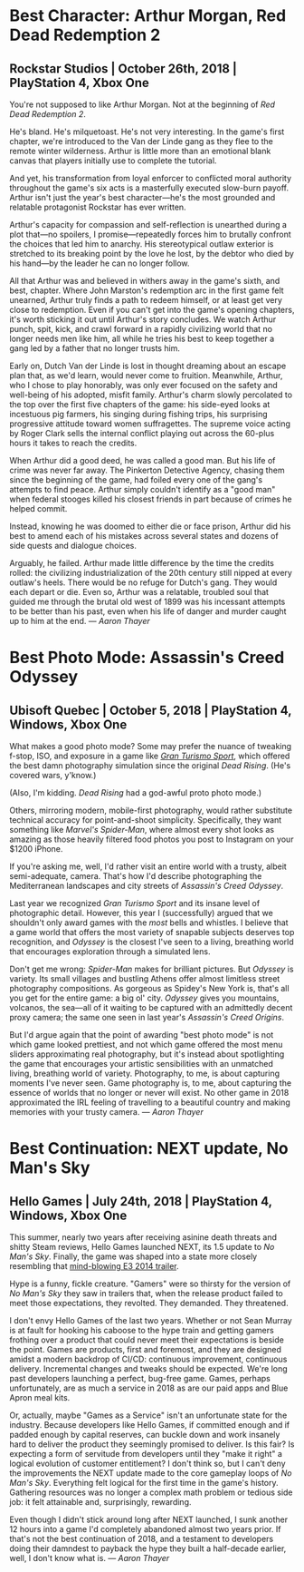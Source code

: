 # Best Character: Arthur Morgan, Red Dead Redemption 2
## Rockstar Studios | October 26th, 2018 | PlayStation 4, Xbox One

You're not supposed to like Arthur Morgan. Not at the beginning of _Red Dead Redemption 2_.

He's bland. He's milquetoast. He's not very interesting. In the game's first chapter, we're introduced to the Van der Linde gang as they flee to the remote winter wilderness. Arthur is little more than an emotional blank canvas that players initially use to complete the tutorial.

And yet, his transformation from loyal enforcer to conflicted moral authority throughout the game's six acts is a masterfully executed slow-burn payoff. Arthur isn't just the year's best character—he's the most grounded and relatable protagonist Rockstar has ever written.

Arthur's capacity for compassion and self-reflection is unearthed during a plot that—no spoilers, I promise—repeatedly forces him to brutally confront the choices that led him to anarchy. His stereotypical outlaw exterior is stretched to its breaking point by the love he lost, by the debtor who died by his hand—by the leader he can no longer follow.

All that Arthur was and believed in withers away in the game's sixth, and best, chapter. Where John Marston's redemption arc in the first game felt unearned, Arthur truly finds a path to redeem himself, or at least get very close to redemption. Even if you can't get into the game's opening chapters, it's worth sticking it out until Arthur's story concludes. We watch Arthur punch, spit, kick, and crawl forward in a rapidly civilizing world that no longer needs men like him, all while he tries his best to keep together a gang led by a father that no longer trusts him.

Early on, Dutch Van der Linde is lost in thought dreaming about an escape plan that, as we'd learn, would never come to fruition. Meanwhile, Arthur, who I chose to play honorably, was only ever focused on the safety and well-being of his adopted, misfit family. Arthur's charm slowly percolated to the top over the first five chapters of the game: his side-eyed looks at incestuous pig farmers, his singing during fishing trips, his surprising progressive attitude toward women suffragettes. The supreme voice acting by Roger Clark sells the internal conflict playing out across the 60-plus hours it takes to reach the credits.

When Arthur did a good deed, he was called a good man. But his life of crime was never far away. The Pinkerton Detective Agency, chasing them since the beginning of the game, had foiled every one of the gang's attempts to find peace. Arthur simply couldn't identify as a "good man" when federal stooges killed his closest friends in part because of crimes he helped commit.

Instead, knowing he was doomed to either die or face prison, Arthur did his best to amend each of his mistakes  across several states and dozens of side quests and dialogue choices.

Arguably, he failed. Arthur made little difference by the time the credits rolled: the civilizing industrialization of the 20th century still nipped at every outlaw's heels. There would be no refuge for Dutch's gang. They would each depart or die. Even so, Arthur was a relatable, troubled soul that guided me through the brutal old west of 1899 was his incessant attempts to be better than his past, even when his life of danger and murder caught up to him at the end. — _Aaron Thayer_

# Best Photo Mode: Assassin's Creed Odyssey
## Ubisoft Quebec | October 5, 2018 | PlayStation 4, Windows, Xbox One

What makes a good photo mode? Some may prefer the nuance of tweaking f-stop, ISO, and exposure in a game like [_Gran Turismo Sport_](https://www.siliconsasquatch.com/blog/2017/12/27/goty-2017-best-photo-mode), which offered the best damn photography simulation since the original _Dead Rising_. (He's covered wars, y'know.)

(Also, I'm kidding. _Dead Rising_ had a god-awful proto photo mode.)

Others, mirroring modern, mobile-first photography, would rather substitute technical accuracy for point-and-shoot simplicity. Specifically, they want something like _Marvel's Spider-Man_, where almost every shot looks as amazing as those heavily filtered food photos you post to Instagram on your $1200 iPhone.

If you're asking me, well, I'd rather visit an entire world with a trusty, albeit semi-adequate, camera. That's how I'd describe photographing the Mediterranean landscapes and city streets of _Assassin's Creed Odyssey_.

Last year we recognized _Gran Turismo Sport_ and its insane level of photographic detail. However, this year I (successfully) argued that we shouldn't only award games with the _most_ bells and whistles. I believe that a game world that offers the most variety of snapable subjects deserves top recognition, and _Odyssey_ is the closest I've seen to a living, breathing world that encourages exploration through a simulated lens.

Don't get me wrong: _Spider-Man_ makes for brilliant pictures. But _Odyssey_ is variety. Its small villages and bustling Athens offer almost limitless street photography compositions. As gorgeous as Spidey's New York is, that's all you get for the entire game: a big ol' city. _Odyssey_ gives you mountains, volcanos, the sea—all of it waiting to be captured with an admittedly decent proxy camera; the same one seen in last year's _Assassin's Creed Origins_.

But I'd argue again that the point of awarding "best photo mode" is not which game looked prettiest, and not which game offered the most menu sliders approximating real photography, but it's instead about spotlighting the game that encourages your artistic sensibilities with an unmatched living, breathing world of variety. Photography, to me, is about capturing moments I've never seen. Game photography is, to me, about capturing the essence of worlds that no longer or never will exist. No other game in 2018 approximated the IRL feeling of travelling to a beautiful country and making memories with your trusty camera. — _Aaron Thayer_

# Best Continuation: NEXT update, No Man's Sky
## Hello Games | July 24th, 2018 | PlayStation 4, Windows, Xbox One

This summer, nearly two years after receiving asinine death threats and shitty Steam reviews, Hello Games launched NEXT, its 1.5 update to _No Man's Sky_. Finally, the game was shaped into a state more closely resembling that [mind-blowing E3 2014 trailer](https://www.youtube.com/watch?v=nLtmEjqzg7M).

Hype is a funny, fickle creature. "Gamers" were so thirsty for the version of _No Man's Sky_ they saw in trailers that, when the release product failed to meet those expectations, they revolted. They demanded. They threatened.

I don't envy Hello Games of the last two years. Whether or not Sean Murray is at fault for hooking his caboose to the hype train and getting gamers frothing over a product that could never meet their expectations is beside the point. Games are products, first and foremost, and they are designed amidst a modern backdrop of CI/CD: continuous improvement, continuous delivery. Incremental changes and tweaks should be expected. We're long past developers launching a perfect, bug-free game. Games, perhaps unfortunately, are as much a service in 2018 as are our paid apps and Blue Apron meal kits.

Or, actually, maybe "Games as a Service" isn't an unfortunate state for the industry. Because developers like Hello Games, if committed enough and if padded enough by capital reserves, can buckle down and work insanely hard to deliver the product they seemingly promised to deliver. Is this fair? Is expecting a form of servitude from developers until they "make it right" a logical evolution of customer entitlement? I don't think so, but I can't deny the improvements the NEXT update made to the core gameplay loops of _No Man's Sky_. Everything felt logical for the first time in the game's history. Gathering resources was no longer a complex math problem or tedious side job: it felt attainable and, surprisingly, rewarding.

Even though I didn't stick around long after NEXT launched, I sunk another 12 hours into a game I'd completely abandoned almost two years prior. If that's not the best continuation of 2018, and a testament to developers doing their damndest to payback the hype they built a half-decade earlier, well, I don't know what is. — _Aaron Thayer_
